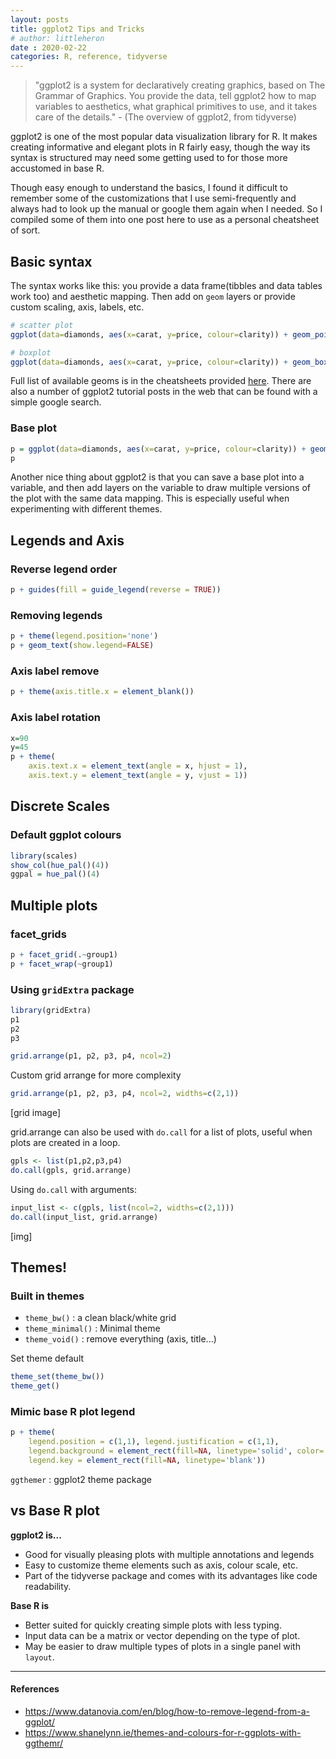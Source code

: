 ```yaml
---
layout: posts
title: ggplot2 Tips and Tricks
# author: littleheron
date : 2020-02-22
categories: R, reference, tidyverse
---
```


> "ggplot2 is a system for declaratively creating graphics, based on The Grammar of Graphics. You provide the data, tell ggplot2 how to map variables to aesthetics, what graphical primitives to use, and it takes care of the details." - (The overview of ggplot2, from tidyverse)

ggplot2 is one of the most popular data visualization library for R. It makes creating informative and elegant plots in R fairly easy, though the way its syntax is structured may need some getting used to for those more accustomed in base R.

Though easy enough to understand the basics, I found it difficult to remember some of the customizations that I use semi-frequently and always had to look up the manual or google them again when I needed. So I compiled some of them into one post here to use as a personal cheatsheet of sort.

## Basic syntax

The syntax works like this: you provide a data frame(tibbles and data tables work too) and aesthetic mapping. Then add on `geom` layers or provide custom scaling, axis, labels, etc.

```r
# scatter plot
ggplot(data=diamonds, aes(x=carat, y=price, colour=clarity)) + geom_point()

# boxplot
ggplot(data=diamonds, aes(x=carat, y=price, colour=clarity)) + geom_boxplot()
```

Full list of available geoms is in the cheatsheets provided [here](https://ggplot2.tidyverse.org/). There are also a number of ggplot2 tutorial posts in the web that can be found with a simple google search. 

### Base plot

```r
p = ggplot(data=diamonds, aes(x=carat, y=price, colour=clarity)) + geom_point()
p
```

Another nice thing about ggplot2 is that you can save a base plot into a variable, and then add layers on the variable to draw multiple versions of the plot with the same data mapping. This is especially useful when experimenting with different themes.


## Legends and Axis

### Reverse legend order

```r
p + guides(fill = guide_legend(reverse = TRUE))
```

### Removing legends

```r
p + theme(legend.position='none')
p + geom_text(show.legend=FALSE)
```

### Axis label remove

```r
p + theme(axis.title.x = element_blank())
```

### Axis label rotation

```r
x=90
y=45
p + theme(
  	axis.text.x = element_text(angle = x, hjust = 1),
	axis.text.y = element_text(angle = y, vjust = 1))

```


## Discrete Scales

### Default ggplot colours

```r
library(scales)
show_col(hue_pal()(4))
ggpal = hue_pal()(4)
```

## Multiple plots

### facet_grids

```r
p + facet_grid(.~group1)
p + facet_wrap(~group1)
```

### Using `gridExtra` package

```r
library(gridExtra)
p1
p2
p3

grid.arrange(p1, p2, p3, p4, ncol=2)
```

Custom grid arrange for more complexity

```r
grid.arrange(p1, p2, p3, p4, ncol=2, widths=c(2,1))
```

[grid image]

grid.arrange can also be used with `do.call` for a list of plots, useful when plots are created in a loop.

```r
gpls <- list(p1,p2,p3,p4)
do.call(gpls, grid.arrange)
```

Using `do.call` with arguments:

```r
input_list <- c(gpls, list(ncol=2, widths=c(2,1)))
do.call(input_list, grid.arrange)
```

[img]


## Themes!

### Built in themes

- `theme_bw()` : a clean black/white grid
- `theme_minimal()` : Minimal theme
- `theme_void()` : remove everything (axis, title...)

Set theme default

```r
theme_set(theme_bw())
theme_get()
```

### Mimic base R plot legend

```r
p + theme(
	legend.position = c(1,1), legend.justification = c(1,1),
	legend.background = element_rect(fill=NA, linetype='solid', color='grey45'),
	legend.key = element_rect(fill=NA, linetype='blank'))

```

`ggthemer` : ggplot2 theme package 


## vs Base R plot

**ggplot2 is...**

* Good for visually pleasing plots with multiple annotations and legends
* Easy to customize theme elements such as axis, colour scale, etc.
* Part of the tidyverse package and comes with its advantages like code readability.

**Base R is**

* Better suited for quickly creating simple plots with less typing.
* Input data can be a matrix or vector depending on the type of plot.
* May be easier to draw multiple types of plots in a single panel with `layout`.


---

#### References

* https://www.datanovia.com/en/blog/how-to-remove-legend-from-a-ggplot/
* https://www.shanelynn.ie/themes-and-colours-for-r-ggplots-with-ggthemr/

